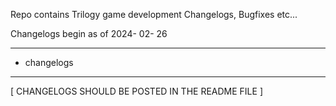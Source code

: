 Repo contains Trilogy game development Changelogs, Bugfixes etc...

Changelogs begin as of 2024- 02- 26  
__________________________________________________________________________________________________________________________________________________________________________________________



- changelogs



__________________________________________________________________________________________________________________________________________________________________________________________
[ CHANGELOGS SHOULD BE POSTED IN THE README FILE ]
